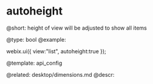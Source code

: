 autoheight
=============


@short:
	height of view will be adjusted to show all items	

@type: bool
@example:

webix.ui({
	view:"list",
    autoheight:true
});

@template:	api_config

@related:
	desktop/dimensions.md
@descr:


